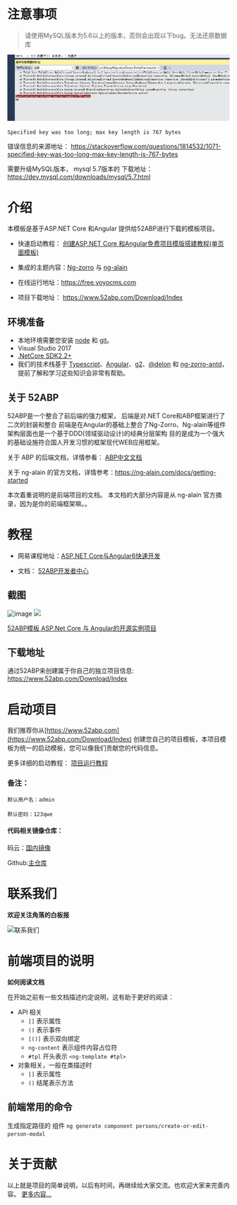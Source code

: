 

# 注意事项

> 请使用MySQL版本为5.6以上的版本，否则会出现以下bug。无法还原数据库

![File](images/file.png)
```
Specified key was too long; max key length is 767 bytes
``` 

错误信息的来源地址：
https://stackoverflow.com/questions/1814532/1071-specified-key-was-too-long-max-key-length-is-767-bytes

需要升级MySQL版本，
 mysql 5.7版本的 下载地址：
https://dev.mysql.com/downloads/mysql/5.7.html




# 介绍

本模板是基于ASP.NET Core 和Angular 提供给52ABP进行下载的模板项目。
- 快速启动教程： [创建ASP.NET Core 和Angular免费项目模版搭建教程(单页面模板)](https://www.52abp.com/BlogDetails/1)

- 集成的主题内容：[Ng-zorro](https://ng.ant.design) 与 [ng-alain](https://ng-alain.com)

 

- 在线运行地址：https://free.yoyocms.com
- 项目下载地址： https://www.52abp.com/Download/Index

## 环境准备

- 本地环境需要您安装 [node](http://nodejs.org/) 和 [git](https://git-scm.com/)。
- Visual Studio 2017 
- [.NetCore SDK2.2+](https://dotnet.microsoft.com/download)
- 我们的技术栈基于 [Typescript](https://www.tslang.cn/)、[Angular](https://angular.io/)、[g2](http://g2.alipay.com/)、[@delon](https://github.com/cipchk/delon) 和 [ng-zorro-antd](https://ng.ant.design/)，提前了解和学习这些知识会非常有帮助。




## 关于 52ABP 

52ABP是一个整合了前后端的强力框架，
后端是对.NET Core和ABP框架进行了二次的封装和整合
前端是在Angular的基础上整合了Ng-Zorro、Ng-alain等组件
架构层面也是一个基于DDD(领域驱动设计)的经典分层架构 目的是成为一个强大的基础设施符合国人开发习惯的框架现代WEB应用框架。


关于 ABP 的后端文档，详情参看：
[ABP中文文档](https://www.52abp.com/ReadWiki/ABP%E6%A1%86%E6%9E%B6%E4%B8%AD%E6%96%87%E6%96%87%E6%A1%A3/Documents-3.7.2/Readme.md)
 
关于 ng-alain 的官方文档，详情参考：https://ng-alain.com/docs/getting-started

本次着重说明的是前端项目的文档。 本文档的大部分内容是从 ng-alain 官方摘录，因为是你的前端框架嘛。。



# 教程
 
- 网易课程地址：[ASP.NET Core与Angular6快速开发](https://study.163.com/provider/400000000309007/index.htm?share=2&shareId=400000000309007)
 
- 文档： [52ABP开发者中心](https://www.52abp.com/Wiki/52abp/latest/docs/Introduction)



## 截图

![image](https://upload-images.jianshu.io/upload_images/1979022-149453e355774c58.gif?imageMogr2/auto-orient/strip)
![](https://upload-images.jianshu.io/upload_images/1979022-78623047838e0674.gif?imageMogr2/auto-orient/strip)

[52ABP模板 ASP.Net Core 与 Angular的开源实例项目
](https://www.cnblogs.com/wer-ltm/p/9358478.html)

## 下载地址

通过52ABP来创建属于你自己的独立项目信息: https://www.52abp.com/Download/Index





# 启动项目

我们推荐你从[https://www.52abp.com](https://www.52abp.com/Download/Index) 创建您自己的项目模板，本项目模板为统一的启动模板，您可以像我们贡献您的代码信息。

更多详细的启动教程：
[项目运行教程](https://www.52abp.com/Blog/BlogDetails/1)
### 备注：
```
默认用户名：admin

默认密码：123qwe
```


#### 代码相关镜像仓库：

码云：[国内镜像](https://gitee.com/yoyocms/LTMCompanyNameFree.YoyoCmsTemplate)

Github:[主仓库](https://github.com/52ABP/LTMCompanyNameFree.YoyoCmsTemplate) 
# 联系我们


**欢迎关注角落的白板报**
 

![联系我们](http://upload-images.jianshu.io/upload_images/1979022-a6ae2876aeac3cab.png?imageMogr2/auto-orient/strip%7CimageView2/2/w/1240)


# 前端项目的说明

**如何阅读文档**

在开始之前有一些文档描述约定说明，这有助于更好的阅读：

- API 相关
  - `[]` 表示属性
  - `()` 表示事件
  - `[()]` 表示双向绑定
  - `ng-content` 表示组件内容占位符
  - `#tpl` 开头表示 `<ng-template #tpl>`
- 对象相关，一般在类描述时
  - `[]` 表示属性
  - `()` 结尾表示方法
## 前端常用的命令

生成指定路径的 组件
`
  ng generate component persons/create-or-edit-person-modal
`
# 关于贡献

以上就是项目的简单说明，以后有时间，再继续给大家交流。也欢迎大家来完善内容。
[更多内容...](https://github.com/52ABP/Documents/blob/master/52ABP%E5%BC%80%E5%8F%91%E4%BA%BA%E5%91%98%E4%B8%AD%E5%BF%83/52ABP%E5%9B%A2%E9%98%9F%E6%AC%A2%E8%BF%8E%E6%82%A8%E7%9A%84%E5%88%B0%E6%9D%A5.md)